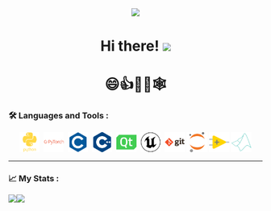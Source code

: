 <div id="header" align="center">
  <img src="https://media.giphy.com/media/A06UFEx8jxEwU/giphy.gif?cid=ecf05e475dcefqncs0gp0q4daa21gu7j0zl5enday36hw335&rid=giphy.gif" width="100"/>
</div>

<h1 align="center">
  Hi there!
  <img src="https://media.giphy.com/media/hvRJCLFzcasrR4ia7z/giphy.gif" width="30px"/>
</h1>
<h1 align="center">
😄👍🐳🧠🕸️
</h1>

### :hammer_and_wrench: Languages and Tools :
<div align="center">
  <img src="https://github.com/devicons/devicon/blob/master/icons/python/python-plain-wordmark.svg" title="Python" alt="Python" width="40" height="40"/>&nbsp;
  <img src="https://github.com/devicons/devicon/blob/master/icons/pytorch/pytorch-plain-wordmark.svg" title="PyTorch" alt="PyTorch" width="40" height="40"/>&nbsp;
  <img src="https://github.com/devicons/devicon/blob/master/icons/c/c-plain.svg" title="C" alt="C" width="40" height="40"/>&nbsp;
  <img src="https://github.com/devicons/devicon/blob/master/icons/cplusplus/cplusplus-plain.svg" title="CPP" alt="CPP" width="40" height="40"/>&nbsp;
  <img src="https://github.com/devicons/devicon/blob/master/icons/qt/qt-original.svg" title="Qt" alt="Qt" width="40" height="40"/>&nbsp;
  <img src="https://github.com/devicons/devicon/blob/master/icons/unrealengine/unrealengine-original.svg" title="Unreal Engine" alt="Unreal Engine" width="40" height="40"/>&nbsp;
  <img src="https://github.com/devicons/devicon/blob/master/icons/git/git-original-wordmark.svg" title="Git" **alt="Git" width="40" height="40"/>
  <img src="https://github.com/devicons/devicon/blob/master/icons/jupyter/jupyter-original.svg" title="Jupiter" alt="Jupiter" width="40" height="40"/>
  <img src="https://github.com/devicons/devicon/blob/master/icons/labview/labview-original.svg" title"LabView" alt="LabView" width="40" height="40"/>
  <img src="https://github.com/devicons/devicon/blob/master/icons/matlab/matlab-line.svg" title"Matlab" alt="Matlab" width="40" height="40"/>
</div>

---

### 📈 My Stats :
<!-- [![My Awesome Stats](https://awesome-github-stats.azurewebsites.net/user-stats/igorktech?cardType=level&theme=dark)](https://git.io/awesome-stats-card) -->
<!--<div align="center" style="display: flex; flex-direction: row; margin: 0; padding: 0;">
  <img class="img" src="https://github-readme-stats.vercel.app/api/top-langs/?username=igorktech&hide_progress=true"/>
</div>-->

<div align="center" style="display: flex; flex-direction: row;">
 <img class="img" src="https://awesome-github-stats.azurewebsites.net/user-stats/igorktech?cardType=level&theme=dark" style="width: auto; height: 200px; object-fit: cover;" />
  <img class="img" src="https://github-readme-stats.vercel.app/api/top-langs/?username=igorktech&layout=compact&theme=dark"  style="width: auto; height: 200px; object-fit: cover;"/>
</div>
